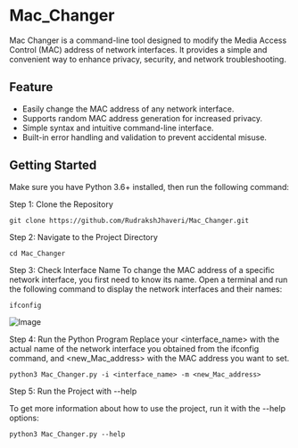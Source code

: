 # Mac_Changer
Mac Changer is a command-line tool designed to modify the Media Access Control (MAC) address of network interfaces. It provides a simple and convenient way to enhance privacy, security, and network troubleshooting.

## Feature

- Easily change the MAC address of any network interface.
- Supports random MAC address generation for increased privacy.
- Simple syntax and intuitive command-line interface.
- Built-in error handling and validation to prevent accidental misuse.

## Getting Started

Make sure you have Python 3.6+ installed, then run the following command:

Step 1: Clone the Repository
```
git clone https://github.com/RudrakshJhaveri/Mac_Changer.git
```
Step 2: Navigate to the Project Directory
```
cd Mac_Changer
```
Step 3: Check Interface Name
To change the MAC address of a specific network interface, you first need to know its name. Open a terminal and run the following command to display the network interfaces and their names:
```
ifconfig
```
![Image](https://github.com/RudrakshJhaveri/Mac_Changer/assets/140316405/e6f12068-7271-4c36-b418-c0ee21a4a3b1)

Step 4: Run the Python Program
Replace your <interface_name> with the actual name of the network interface you obtained from the ifconfig command, and <new_Mac_address> with the MAC address you want to set.
```
python3 Mac_Changer.py -i <interface_name> -m <new_Mac_address>
```

Step 5: Run the Project with --help

To get more information about how to use the project, run it with the --help options:
```
python3 Mac_Changer.py --help
```
